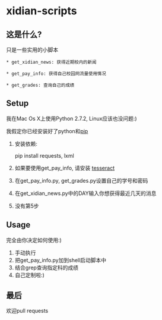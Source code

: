 xidian-scripts
==============

这是什么?
-------


只是一些实用的小脚本
	
	* get_xidian_news: 获得近期校内的新闻
	
	* get_pay_info: 获得自己校园网流量使用情况
	
	* get_grades: 查询自己的成绩

	
Setup
-------

我在Mac Os X上使用Python 2.7.2, Linux应该也没问题:)

我假定你已经安装好了python和[pip](http://www.pip-installer.org/en/latest/, "Pip")


1. 安装依赖:

	pip install requests, lxml

2. 如果要使用get_pay_info, 请安装 [tesseract](http://code.google.com/p/tesseract-ocr/)
	
3. 在get_pay_info.py, get_grades.py设置自己的学号和密码

4. 在get_xidian_news.py中的DAY输入你想获得最近几天的消息

5. 没有第5步


Usage
-----
完全由你决定如何使用:)

1. 手动执行
2. 把get_pay_info.py加到shell启动脚本中
3. 结合grep查询指定科的成绩
4. 自己定制啦:)



最后
-------
欢迎pull requests








